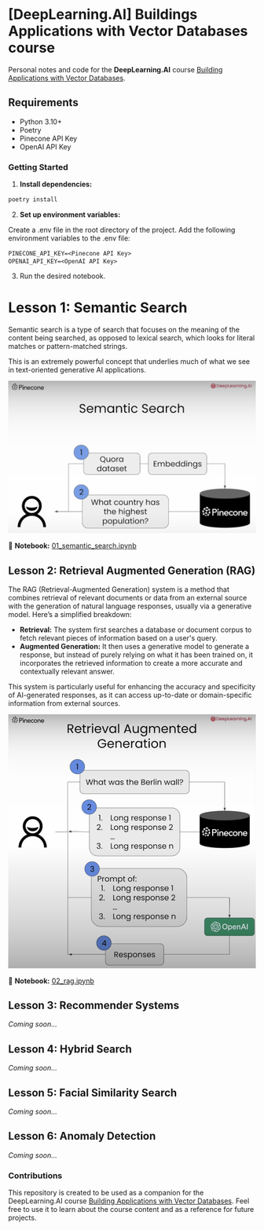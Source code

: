 # [DeepLearning.AI] Buildings Applications with Vector Databases course

Personal notes and code for the **DeepLearning.AI** course [Building Applications with Vector Databases](https://www.deeplearning.ai/short-courses/building-applications-vector-databases/).

## Requirements

* Python 3.10+
* Poetry
* Pinecone API Key
* OpenAI API Key

### Getting Started

1. **Install dependencies:**
```bash
poetry install
```

2. **Set up environment variables:**

Create a .env file in the root directory of the project.
Add the following environment variables to the .env file:
```
PINECONE_API_KEY=<Pinecone API Key>
OPENAI_API_KEY=<OpenAI API Key>
```

3. Run the desired notebook.

# Lesson 1: Semantic Search

Semantic search is a type of search that focuses on the meaning of the content being searched, as opposed to lexical search, which looks for literal matches or pattern-matched strings.

This is an extremely powerful concept that underlies much of what we see in text-oriented generative AI applications.

![Semantic Search](./images/semantic_search.png)

📝 **Notebook:** [01_semantic_search.ipynb](./notebooks/01_semantic_search.ipynb)

## Lesson 2: Retrieval Augmented Generation (RAG)

The RAG (Retrieval-Augmented Generation) system is a method that combines retrieval of relevant documents or data from an external source with the generation of natural language responses, usually via a generative model. Here’s a simplified breakdown:

* **Retrieval:** The system first searches a database or document corpus to fetch relevant pieces of information based on a user's query.
* **Augmented Generation:** It then uses a generative model to generate a response, but instead of purely relying on what it has been trained on, it incorporates the retrieved information to create a more accurate and contextually relevant answer.

This system is particularly useful for enhancing the accuracy and specificity of AI-generated responses, as it can access up-to-date or domain-specific information from external sources.

![RAG](/images/rag.png)

📝 **Notebook:** [02_rag.ipynb](./notebooks/02_rag.ipynb)

## Lesson 3: Recommender Systems

*Coming soon...*

## Lesson 4: Hybrid Search

*Coming soon...*

## Lesson 5: Facial Similarity Search

*Coming soon...*

## Lesson 6: Anomaly Detection

*Coming soon...*

### Contributions

This repository is created to be used as a companion for the DeepLearning.AI course [Building Applications with Vector Databases](https://www.deeplearning.ai/short-courses/building-applications-vector-databases/). Feel free to use it to learn about the course content and as a reference for future projects.